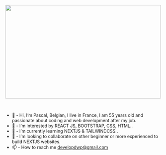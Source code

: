 <p align="center">
<img src="https://static.dribbble.com/users/730703/screenshots/6581243/avento.gif"width="500" height="300">
</p>
<br>

- 👋  - Hi, I’m Pascal, Belgian, I live in France, I am 55 years old and passionate about coding and web development after my job.
- 👀  - I’m interested by REACT JS, BOOTSTRAP, CSS, HTML..
- 🌱  - I’m currently learning NEXTJS & TAILWINDCSS..
- 💞️  - I’m looking to collaborate on other beginner or more experienced to build NEXTJS websites.
- 📫  - How to reach me developdwp@gmail.com

<!---
developdwp/developdwp is a ✨ special ✨ repository because its `README.md` (this file) appears on your GitHub profile.
You can click the Preview link to take a look at your changes.
--->
